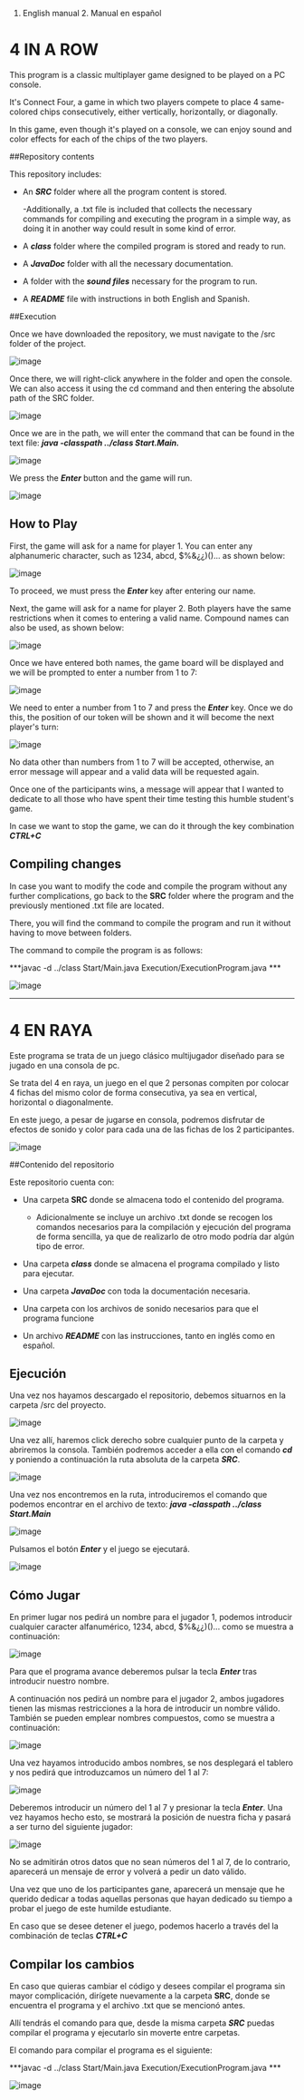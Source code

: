 ﻿1. English manual
﻿2. Manual en español

# 4 IN A ROW

This program is a classic multiplayer game designed to be played on a PC console.

It's Connect Four, a game in which two players compete to place 4 same-colored chips consecutively, either vertically, horizontally, or diagonally.

In this game, even though it's played on a console, we can enjoy sound and color effects for each of the chips of the two players.

##Repository contents

This repository includes:

- An ***SRC*** folder where all the program content is stored.

	-Additionally, a .txt file is included that collects the necessary commands for compiling and executing the program in a simple way, as doing it in another way could result in some kind of error.

- A ***class*** folder where the compiled program is stored and ready to run.

- A ***JavaDoc*** folder with all the necessary documentation.

- A folder with the ***sound files*** necessary for the program to run.

- A ***README*** file with instructions in both English and Spanish.

##Execution

Once we have downloaded the repository, we must navigate to the /src folder of the project.

![image](https://user-images.githubusercontent.com/110684532/229853164-f0c6480a-d5e5-4ae1-910f-c4599dd65f26.png)

Once there, we will right-click anywhere in the folder and open the console. We can also access it using the cd command and then entering the absolute path of the SRC folder.

![image](https://user-images.githubusercontent.com/110684532/229859598-2456d266-0b7b-4b0b-866c-f2c610aa3587.png)

Once we are in the path, we will enter the command that can be found in the text file: ***java -classpath ../class Start.Main.***

![image](https://user-images.githubusercontent.com/110684532/229859947-e8086052-7543-4b56-8b81-1adbf192e2e6.png)

We press the ***Enter*** button and the game will run.

![image](https://user-images.githubusercontent.com/110684532/229860231-af2476ab-49d7-4072-9fec-c07bad3e6bbf.png)

## How to Play

First, the game will ask for a name for player 1. You can enter any alphanumeric character, such as 1234, abcd, $%&¿¿)()... as shown below:

![image](https://user-images.githubusercontent.com/110684532/229860660-328a1dd4-ac34-4365-b806-90b5656238ce.png)

To proceed, we must press the ***Enter*** key after entering our name.

Next, the game will ask for a name for player 2. Both players have the same restrictions when it comes to entering a valid name. Compound names can also be used, as shown below:

![image](https://user-images.githubusercontent.com/110684532/229861394-2e1f2e7b-c8bf-4c91-bfe0-e6582f8c4cd7.png)

Once we have entered both names, the game board will be displayed and we will be prompted to enter a number from 1 to 7:

![image](https://user-images.githubusercontent.com/110684532/229861951-906db52a-2c92-42be-b0c3-efa09dfd4bfe.png)

We need to enter a number from 1 to 7 and press the ***Enter*** key. Once we do this, the position of our token will be shown and it will become the next player's turn:

![image](https://user-images.githubusercontent.com/110684532/229862252-baff5d6c-11b6-43a0-b066-7d43295c9e53.png)

No data other than numbers from 1 to 7 will be accepted, otherwise, an error message will appear and a valid data will be requested again.

Once one of the participants wins, a message will appear that I wanted to dedicate to all those who have spent their time testing this humble student's game.

In case we want to stop the game, we can do it through the key combination ***CTRL+C***

## Compiling changes

In case you want to modify the code and compile the program without any further complications, go back to the **SRC** folder where the program and the previously mentioned .txt file are located.

There, you will find the command to compile the program and run it without having to move between folders.

The command to compile the program is as follows:

***javac -d ../class Start/Main.java Execution/ExecutionProgram.java ***

![image](https://user-images.githubusercontent.com/110684532/229864045-6f540435-60a7-4964-8ca3-7d43ae74d00b.png)

----------------------------------------------------------------------------------------------

# 4 EN RAYA

Este programa se trata de un juego clásico multijugador diseñado para se jugado en una consola de pc. 

Se trata del 4 en raya, un juego en el que 2 personas compiten por colocar 4 fichas del mismo color de forma consecutiva, ya sea en vertical, horizontal o diagonalmente.

En este juego, a pesar de jugarse en consola, podremos disfrutar de efectos de sonido y color para cada una de las fichas de los 2 participantes. 

![image](https://user-images.githubusercontent.com/110684532/229859096-856ea19c-9f77-47ff-bb95-0b11f3c83117.png)

##Contenido del repositorio

Este repositorio cuenta con:
- Una carpeta **SRC** donde se almacena todo el contenido del programa.

	- Adicionalmente se incluye un archivo .txt donde se recogen los comandos necesarios para la compilación y ejecución del programa de forma sencilla, ya que de realizarlo de otro modo podría dar algún tipo de error.

- Una carpeta ***class*** donde se almacena el programa compilado y listo para ejecutar.
- Una carpeta ***JavaDoc*** con toda la documentación necesaria. 
- Una carpeta con los archivos de sonido necesarios para que el programa funcione
- Un archivo ***README*** con las instrucciones, tanto en inglés como en español.


## Ejecución

Una vez nos hayamos descargado el repositorio, debemos situarnos en la carpeta /src del proyecto.

![image](https://user-images.githubusercontent.com/110684532/229853164-f0c6480a-d5e5-4ae1-910f-c4599dd65f26.png)

Una vez allí, haremos click derecho sobre cualquier punto de la carpeta y abriremos la consola. También podremos acceder a ella con el comando ***cd*** y poniendo a continuación la ruta absoluta de la carpeta ***SRC***.

![image](https://user-images.githubusercontent.com/110684532/229859598-2456d266-0b7b-4b0b-866c-f2c610aa3587.png)

Una vez nos encontremos en la ruta, introduciremos el comando que podemos encontrar en el archivo de texto: ***java -classpath ../class Start.Main***

![image](https://user-images.githubusercontent.com/110684532/229859947-e8086052-7543-4b56-8b81-1adbf192e2e6.png)

Pulsamos el botón ***Enter*** y el juego se ejecutará.

![image](https://user-images.githubusercontent.com/110684532/229860231-af2476ab-49d7-4072-9fec-c07bad3e6bbf.png)

## Cómo Jugar

En primer lugar nos pedirá un nombre para el jugador 1, podemos introducir cualquier caracter alfanumérico, 1234, abcd, $%&¿¿)()... como se muestra a continuación:

![image](https://user-images.githubusercontent.com/110684532/229860660-328a1dd4-ac34-4365-b806-90b5656238ce.png)

Para que el programa avance deberemos pulsar la tecla ***Enter*** tras introducir nuestro nombre.

A continuación nos pedirá un nombre para el jugador 2, ambos jugadores tienen las mismas restricciones a la hora de introducir un nombre válido. También se pueden emplear nombres compuestos, como se muestra a continuación:

![image](https://user-images.githubusercontent.com/110684532/229861394-2e1f2e7b-c8bf-4c91-bfe0-e6582f8c4cd7.png)

Una vez hayamos introducido ambos nombres, se nos desplegará el tablero y nos pedirá que introduzcamos un número del 1 al 7:

![image](https://user-images.githubusercontent.com/110684532/229861951-906db52a-2c92-42be-b0c3-efa09dfd4bfe.png)

Deberemos introducir un número del 1 al 7 y presionar la tecla ***Enter***. Una vez hayamos hecho esto, se mostrará la posición de nuestra ficha y pasará a ser turno del siguiente jugador:

![image](https://user-images.githubusercontent.com/110684532/229862252-baff5d6c-11b6-43a0-b066-7d43295c9e53.png)

No se admitirán otros datos que no sean números del 1 al 7, de lo contrario, aparecerá un mensaje de error y volverá a pedir un dato válido.

Una vez que uno de los participantes gane, aparecerá un mensaje que he querido dedicar a todas aquellas personas que hayan dedicado su tiempo a probar el juego de este humilde estudiante. 

En caso que se desee detener el juego, podemos hacerlo a través del la combinación de teclas ***CTRL+C***

## Compilar los cambios 

En caso que quieras cambiar el código y desees compilar el programa sin mayor complicación, dirígete nuevamente a la carpeta **SRC**, donde se encuentra el programa y el archivo .txt que se mencionó antes. 

Allí tendrás el comando para que, desde la misma carpeta ***SRC*** puedas compilar el programa y ejecutarlo sin moverte entre carpetas. 

El comando para compilar el programa es el siguiente: 

***javac -d ../class Start/Main.java Execution/ExecutionProgram.java ***

![image](https://user-images.githubusercontent.com/110684532/229864045-6f540435-60a7-4964-8ca3-7d43ae74d00b.png)



